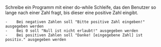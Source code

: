 Schreibe ein Programm mit einer do-while Schleife, das den Benutzer so lange nach einer Zahl fragt, bis dieser eine positive Zahl eingibt.

    -    Bei negativen Zahlen soll "Bitte positive Zahl eingeben!" ausgegeben werden
    -    Bei 0 soll "Null ist nicht erlaubt!" ausgegeben werden
    -    Bei positiven Zahlen soll "Danke! [eingegebene Zahl] ist positiv." ausgegeben werden
